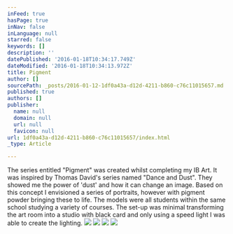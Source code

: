 ```yaml
---
inFeed: true
hasPage: true
inNav: false
inLanguage: null
starred: false
keywords: []
description: ''
datePublished: '2016-01-18T10:34:17.749Z'
dateModified: '2016-01-18T10:34:13.972Z'
title: Pigment
author: []
sourcePath: _posts/2016-01-12-1df0a43a-d12d-4211-b860-c76c11015657.md
published: true
authors: []
publisher:
  name: null
  domain: null
  url: null
  favicon: null
url: 1df0a43a-d12d-4211-b860-c76c11015657/index.html
_type: Article

---
```

The series entitled "Pigment" was created whilst completing my IB Art. It was inspired by Thomas David's series named "Dance and Dust". They showed me the power of 'dust' and how it can change an image.
Based on this concept I envisioned a series of portraits, however with pigment powder bringing these to life. The models were all students within the same school studying a variety of courses.
The set-up was minimal transforming the art room into a studio with black card and only using a speed light I was able to create the lighting.
![](https://s3-us-west-2.amazonaws.com/the-grid-img/p/00ef06ce026d4992fb48c4d9a4fca337aa1bebcd.jpg)
![](https://s3-us-west-2.amazonaws.com/the-grid-img/p/3808e7bb6318777e9a37c2e390ef267e0db09951.jpg)
![](https://s3-us-west-2.amazonaws.com/the-grid-img/p/ef9dd2dc57b0b5c64572cda013d8e4bc33aa389f.jpg)
![](https://s3-us-west-2.amazonaws.com/the-grid-img/p/d7f868e8a2b8b8827830a7c667a3a7c0d68020b1.jpg)